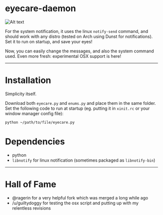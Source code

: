# eyecare-daemon

![Alt text](https://i.imgur.com/B5HF85r.png "Demonstration")

For the system notification, it uses the linux `notify-send` command, and should work with any distro (tested on Arch using Dunst for notifications). Set it to run on startup, and save your eyes!

Now, you can easily change the messages, and also the system command used. Even more fresh: experimental OSX support is here!
____

# Installation

Simplicity itself.

Download both `eyecare.py` and `enums.py` and place them in the same folder. Set the following code to run at startup (eg. putting it in `xinit.rc` or your window manager config file):

    python ~/path/to/file/eyecare.py

# Dependencies

* python
* `libnotify` for linux notification (sometimes packaged as `libnotify-bin`)

____

# Hall of Fame

* @ragerin for a very helpful fork which was merged a long while ago
* /u/guiltydoggy for testing the osx script and putting up with my relentless revisions

